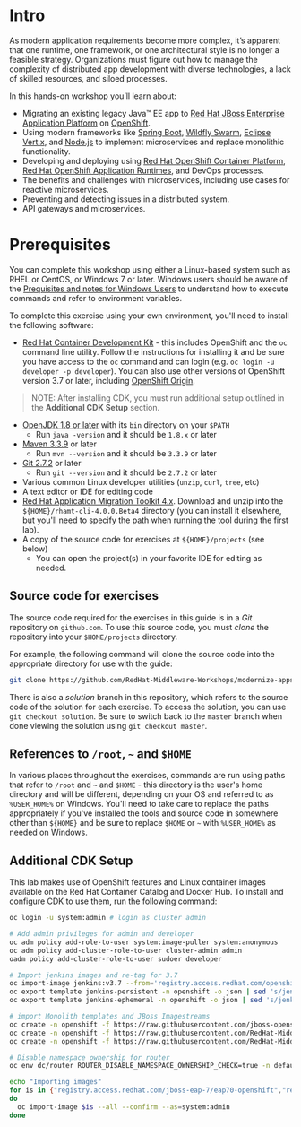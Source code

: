 # Intro

As modern application requirements become more complex, it’s apparent that one runtime, one
framework, or one architectural style is no longer a feasible strategy. Organizations must figure out how
to manage the complexity of distributed app development with diverse technologies, a lack of skilled
resources, and siloed processes.

In this hands-on workshop you’ll learn about:

* Migrating an existing legacy Java™ EE app to [Red Hat JBoss
Enterprise Application Platform](https://developers.redhat.com/products/eap/overview/) on [OpenShift](https://developers.redhat.com/products/openshift/overview/).
* Using modern frameworks like [Spring Boot](https://projects.spring.io/spring-boot/), [Wildfly Swarm](http://wildfly-swarm.io),
[Eclipse Vert.x](http://vertx.io), and [Node.js](https://nodejs.org) to implement microservices and
replace monolithic functionality.
* Developing and deploying using [Red Hat OpenShift Container
Platform](https://developers.redhat.com/products/openshift/overview/), [Red Hat OpenShift Application Runtimes](https://developers.redhat.com/products/rhoar/overview/), and
DevOps processes.
* The benefits and challenges with microservices, including use
cases for reactive microservices.
* Preventing and detecting issues in a distributed system.
* API gateways and microservices.

# Prerequisites

You can complete this workshop using either a Linux-based system such as RHEL or CentOS, or Windows 7
or later. Windows users should be aware of the [Prequisites and notes for Windows Users](https://developers.redhat.com/products/cdk/hello-world/) to
understand how to execute commands and refer to environment variables.

To complete this exercise using your own environment, you'll need to install the following software:

* [Red Hat Container Development Kit](https://developers.redhat.com/products/cdk/download/) - this includes OpenShift and the `oc` command line utility. Follow
the instructions for installing it and be sure you have access to the `oc` command and can login
(e.g. `oc login -u developer -p developer`). You can also use other versions of OpenShift version
3.7 or later, including [OpenShift Origin](https://www.openshift.org/).

> NOTE: After installing CDK, you must run additional setup outlined in the **Additional CDK Setup** section.

* [OpenJDK 1.8 or later](http://openjdk.java.net/install/) with its `bin` directory on your `$PATH`
    * Run `java -version` and it should be `1.8.x` or later
* [Maven 3.3.9](http://maven.apache.org/download.cgi) or later
    * Run `mvn --version` and it should be `3.3.9` or later
* [Git 2.7.2](https://git-scm.com/downloads) or later
    * Run `git --version` and it should be `2.7.2` or later
* Various common Linux developer utilities (`unzip`, `curl`, `tree`, etc)
* A text editor or IDE for editing code
* [Red Hat Application Migration Toolkit 4.x](https://developers.redhat.com/products/rhamt/download/). Download
and unzip into the `${HOME}/rhamt-cli-4.0.0.Beta4` directory (you can install it elsewhere, but you'll need
to specify the path when running the tool during the first lab).
* A copy of the source code for exercises at `${HOME}/projects` (see below)
   * You can open the project(s) in your favorite IDE for editing as needed.

## Source code for exercises

The source code required for the exercises in this guide is in a
_Git_ repository on `github.com`. To use this source code,
you must _clone_ the repository into your `$HOME/projects` directory.

For example, the following command will clone the source code into
the appropriate directory for use with the guide:

```bash
git clone https://github.com/RedHat-Middleware-Workshops/modernize-apps-labs $HOME/projects
```

There is also a _solution_ branch in this repository, which refers to
the source code of the solution for each exercise. To access the solution,
you can use `git checkout solution`. Be sure to switch back to the `master`
branch when done viewing the solution using `git checkout master`.

## References to `/root`, `~` and `$HOME`

In various places throughout the exercises, commands are run using paths that
refer to `/root` and `~` and `$HOME` - this directory is the user's home directory and will be different,
depending on your OS and referred to as `%USER_HOME%` on Windows. You'll need to take care to replace the paths
appropriately if you've installed the tools and source code in somewhere other than `${HOME}` and
be sure to replace `$HOME` or `~` with `%USER_HOME%` as needed on Windows.

## Additional CDK Setup

This lab makes use of OpenShift features and Linux container images available on the Red Hat Container
Catalog and Docker Hub. To install and configure CDK to use them, run the following command:

```bash
oc login -u system:admin # login as cluster admin

# Add admin privileges for admin and developer
oc adm policy add-role-to-user system:image-puller system:anonymous
oc adm policy add-cluster-role-to-user cluster-admin admin
oadm policy add-cluster-role-to-user sudoer developer

# Import jenkins images and re-tag for 3.7
oc import-image jenkins:v3.7 --from='registry.access.redhat.com/openshift3/jenkins-2-rhel7:v3.7' --confirm -n openshift
oc export template jenkins-persistent -n openshift -o json | sed 's/jenkins:latest/jenkins:v3.7/g' | oc replace -f - -n openshift
oc export template jenkins-ephemeral -n openshift -o json | sed 's/jenkins:latest/jenkins:v3.7/g' | oc replace -f - -n openshift

# import Monolith templates and JBoss Imagestreams
oc create -n openshift -f https://raw.githubusercontent.com/jboss-openshift/application-templates/master/jboss-image-streams.json
oc create -n openshift -f https://raw.githubusercontent.com/RedHat-Middleware-Workshops/modernize-apps-labs/master/monolith/src/main/openshift/template-binary.json
oc create -n openshift -f https://raw.githubusercontent.com/RedHat-Middleware-Workshops/modernize-apps-labs/master/monolith/src/main/openshift/template-prod.json

# Disable namespace ownership for router
oc env dc/router ROUTER_DISABLE_NAMESPACE_OWNERSHIP_CHECK=true -n default

echo "Importing images" 
for is in {"registry.access.redhat.com/jboss-eap-7/eap70-openshift","registry.access.redhat.com/rhscl/postgresql-94-rhel7","registry.access.redhat.com/redhat-openjdk-18/openjdk18-openshift"}
do 
  oc import-image $is --all --confirm --as=system:admin 
done
```


